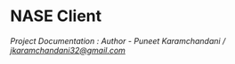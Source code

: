# NASE Client <h6>Project Documentation : Author - Puneet Karamchandani / jkaramchandani32@gmail.com</h6>
